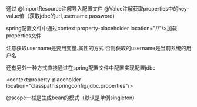 通过   @ImportResource注解导入配置文件
	 @Value注解获取properties中的key-value值（获取jdbc的url,username,password)
	 
	  
spring配置文件中通过context:property-placeholder location="//"/>加载properties文件

注意获取username是要用变量.属性的方式  否则获取的username是当前系统的用户名

还有另外一种方式直接通过在spring配置文件中配置实现配置jdbc

<context:property-placeholder location="classpath:springconfig/jdbc.properties"/>
<bean class="org.springframework.jdbc.datasource.DriverManagerDataSource">
   		<property name="url" value="${jdbc.url}"></property>
   		<property name="username" value="${jdbc.username}"></property>
   		<property name="password" value="${jdbc.password}"></property>
</bean>

@scope一栏是生成bean的模式（默认是单例singleton）


	